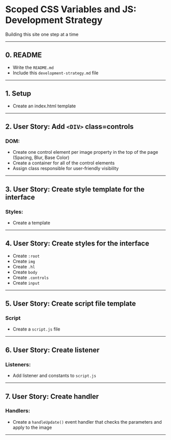 # Scoped CSS Variables and JS: Development Strategy

Building this site one step at a time

---

## 0. README

- Write the `README.md`
- Include this `development-strategy.md` file

---

## 1. Setup

- Create an index.html template

---

## 2. User Story: Add `<DIV>` class=controls

### DOM:

- Create one control element per image property in the top of the page (Spacing, Blur, Base Color)
- Create a container for all of the control elements
- Assign class responsible for user-friendly visibility

---

## 3. User Story: Create style template for the interface

### Styles:

- Create a template

---

## 4. User Story: Create styles for the interface

- Create `:root`
- Create `img`
- Create `.hl`
- Create `body`
- Create `.controls`
- Create `input`

---

## 5. User Story: Create script file template

### Script

- Create a `script.js` file

---

## 6. User Story: Create listener

### Listeners:

- Add listener and constants to `script.js`

---

## 7. User Story: Create handler

### Handlers:

- Create a `handleUpdate()` event handler that checks the parameters and apply to the image

---
